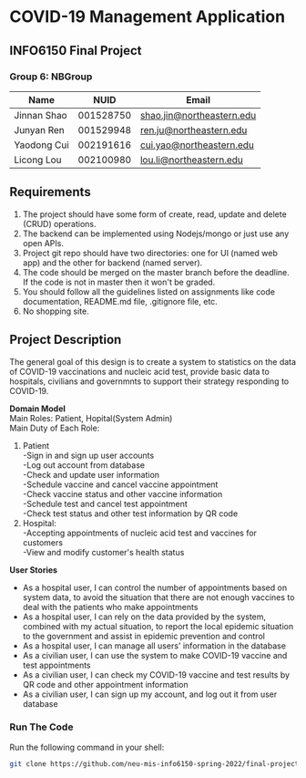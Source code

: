 # COVID-19 Management Application
## INFO6150 Final Project
### Group 6: NBGroup
| Name | NUID | Email |
| ---------- | --------- | ----------------------- |
| Jinnan Shao | 001528750 | shao.jin@northeastern.edu |
| Junyan Ren | 001529948 | ren.ju@northeastern.edu |
| Yaodong Cui | 002191616 | cui.yao@northeastern.edu |
| Licong Lou | 002100980 | lou.li@northeastern.edu |

## Requirements
1. The project should have some form of create, read, update and delete (CRUD) operations.
2. The backend can be implemented using Nodejs/mongo or just use any open APIs.
3. Project git repo should have two directories: one for UI (named web app) and the other for backend (named server).
4. The code should be merged on the master branch before the deadline. If the code is not in master then it won't be graded.
5. You should follow all the guidelines listed on assignments like code documentation, README.md file, .gitignore file, etc.
6. No shopping site.

## Project Description
The general goal of this design is to create a system to statistics on the data of COVID-19 vaccinations and nucleic acid test, provide basic data to hospitals, civilians and governmnts to support their strategy responding to COVID-19.

**Domain Model**<br>
Main Roles: Patient, Hopital(System Admin)<br>
Main Duty of Each Role:<br>
1. Patient<br>
-Sign in and sign up user accounts<br>
-Log out account from database<br>
-Check and update user information<br>
-Schedule vaccine and cancel vaccine appointment<br>
-Check vaccine status and other vaccine information<br>
-Schedule test and cancel test appointment<br>
-Check test status and other test information by QR code<br>
2. Hospital:<br>
-Accepting appointments of nucleic acid test and vaccines for customers<br>
-View and modify customer's health status<br>

**User Stories**<br>
* As a hospital user, I can control the number of appointments based on system data, to avoid the situation that there are not enough vaccines to deal with the patients who make appointments
* As a hospital user, I can rely on the data provided by the system, combined with my actual situation, to report the local epidemic situation to the government and assist in epidemic prevention and control
* As a hospital user, I can manage all users' information in the database
* As a civilian user, I can use the system to make COVID-19 vaccine and test appointments
* As a civilian user, I can check my COVID-19 vaccine and test results by QR code and other appointment information
* As a civilian user, I can sign up my account, and log out it from user database

### Run The Code

Run the following command in your shell:
```sh
git clone https://github.com/neu-mis-info6150-spring-2022/final-project-6150_nbgroup.git
```

